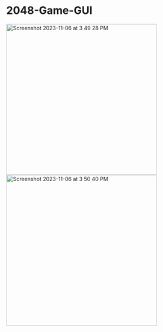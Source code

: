 # 2048-Game-GUI
<img alt="Screenshot 2023-11-06 at 3 49 28 PM" src="https://github.com/MuhammadBilalEllahi/2048-Game-GUI/assets/67937279/f67f1833-94c6-4522-a442-9b61244e3106"    width="400" height="400">
<img alt="Screenshot 2023-11-06 at 3 50 40 PM" src="https://github.com/MuhammadBilalEllahi/2048-Game-GUI/assets/67937279/55b75212-0ad2-464a-9a45-9bd72fa5b76f"    width="400" height="400">
